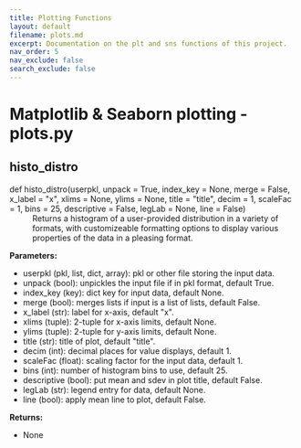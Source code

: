 ```yaml
---
title: Plotting Functions
layout: default
filename: plots.md
excerpt: Documentation on the plt and sns functions of this project.
nav_order: 5
nav_exclude: false
search_exclude: false
---
```


# Matplotlib & Seaborn plotting - plots.py

## histo_distro
<dl>
<dt>def histo_distro(userpkl, unpack = True, index_key = None, merge = False, x_label = "x", xlims = None, ylims = None, title = "title", decim = 1, scaleFac = 1, bins = 25, descriptive = False, legLab = None, line = False)
</dt>
<dd> 
Returns a histogram of a user-provided distribution in a variety of formats, with customizeable formatting options to display various properties of the data in a pleasing format.
</dd>
</dl>

  **Parameters:**
  * userpkl (pkl, list, dict, array): pkl or other file storing the input data.
  * unpack (bool): unpickles the input file if in pkl format, default True.
  * index_key (key): dict key for input data, default None.
  * merge (bool): merges lists if input is a list of lists, default False.
  * x_label (str): label for x-axis, default "x".
  * xlims (tuple): 2-tuple for x-axis limits, default None.
  * ylims (tuple): 2-tuple for y-axis limits, default None.
  * title (str): title of plot, default "title".
  * decim (int): decimal places for value displays, default 1.
  * scaleFac (float): scaling factor for the input data, default 1.
  * bins (int): number of histogram bins to use, default 25.
  * descriptive (bool): put mean and sdev in plot title, default False.
  * legLab (str): legend entry for data, default None.
  * line (bool): apply mean line to plot, default False.
  
  **Returns:**
  * None

